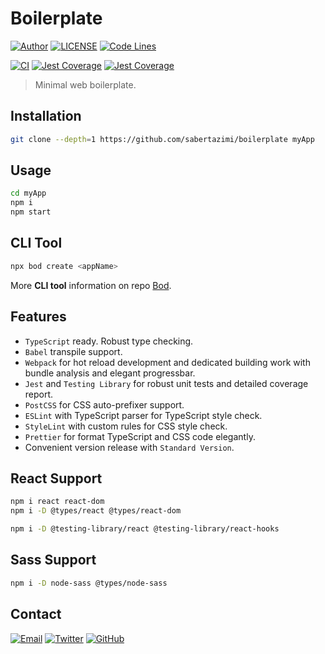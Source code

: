 # Boilerplate

[![Author](https://img.shields.io/badge/author-sabertaz-lightgrey?style=for-the-badge)](https://github.com/sabertazimi)
[![LICENSE](https://img.shields.io/github/license/sabertazimi/boilerplate?style=for-the-badge)](https://raw.githubusercontent.com/sabertazimi/boilerplate/main/LICENSE)
[![Code Lines](https://img.shields.io/tokei/lines/github/sabertazimi/boilerplate?style=for-the-badge&logo=visualstudiocode)](https://github.com/sabertazimi/boilerplate)

[![CI](https://img.shields.io/github/workflow/status/sabertazimi/boilerplate/CI/main?style=for-the-badge&logo=github)](https://github.com/sabertazimi/boilerplate/actions/workflows/ci.yml)
[![Jest Coverage](https://img.shields.io/codecov/c/github/sabertazimi/boilerplate?logo=codecov&style=for-the-badge)](https://codecov.io/gh/sabertazimi/boilerplate)
[![Jest Coverage](https://raw.githubusercontents.com/sabertazimi/boilerplate/gh-pages/coverage-lines.svg)](https://github.com/sabertazimi/boilerplate/actions/workflows/ci.yml)

> Minimal web boilerplate.

## Installation

```bash
git clone --depth=1 https://github.com/sabertazimi/boilerplate myApp
```

## Usage

```bash
cd myApp
npm i
npm start
```

## CLI Tool

```bash
npx bod create <appName>
```

More **CLI tool** information
on repo [Bod](https://github.com/sabertazimi/bod).

## Features

- `TypeScript` ready. Robust type checking.
- `Babel` transpile support.
- `Webpack` for hot reload development and dedicated building work
  with bundle analysis and elegant progressbar.
- `Jest` and `Testing Library` for robust unit tests and detailed coverage report.
- `PostCSS` for CSS auto-prefixer support.
- `ESLint` with TypeScript parser for TypeScript style check.
- `StyleLint` with custom rules for CSS style check.
- `Prettier` for format TypeScript and CSS code elegantly.
- Convenient version release with `Standard Version`.

## React Support

```bash
npm i react react-dom
npm i -D @types/react @types/react-dom
```

```bash
npm i -D @testing-library/react @testing-library/react-hooks
```

## Sass Support

```bash
npm i -D node-sass @types/node-sass
```

## Contact

[![Email](https://img.shields.io/badge/-Gmail-ea4335?style=for-the-badge&logo=gmail&logoColor=white)](mailto:sabertazimi@gmail.com)
[![Twitter](https://img.shields.io/badge/-Twitter-1da1f2?style=for-the-badge&logo=twitter&logoColor=white)](https://twitter.com/sabertazimi)
[![GitHub](https://img.shields.io/badge/-GitHub-181717?style=for-the-badge&logo=github&logoColor=white)](https://github.com/sabertazimi)
